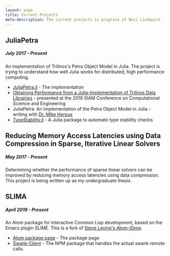 ```yaml
---
layout: page
title: Current Projects
meta-description: The current projects in progress of Neil Lindquist
---
```


## JuliaPetra
##### July 2017 - Present
An implementation of Trilinos's Petra Object Model in Julia.
The project is trying to understand how well Julia works for distributed, high performance computing.

* [JuliaPetra.jl](github.com/collegeville/JuliaPetra.jl) - The implementation
* [Obtaining Performance from a Julia-Implementation of Trilinos Data Librairies](https://www.pathlms.com/siam/courses/10878/sections/14368/video_presentations/127457) - presented at the 2019 SIAM Conference on Computational Science and Engineering
* JuliaPetra: An Implementation of the Petra Object Model in Julia - writing with [Dr. Mike Heroux](https://maherou.github.io/)
* [TypeStability.jl](github.com/collegeville/typestability.jl) - A Julia package to automate type stability checks

## Reducing Memory Access Latencies using Data Compression in Sparse, Iterative Linear Solvers
##### May 2017 - Present
Determining whether the performance of sparse linear solvers can be improved by reducing memory access latencies using data compression.
This project is being written up as my undergraduate thesis.


## SLIMA
##### April 2019 - Present
An Atom package for interactive Common Lisp development, based on the Emacs plugin SLIME.
This is a fork of [Steve Levine's Atom-Slime](https://github.com/sjlevine/atom-slime).

* [Atom package page](https://atom.io/packages/slima) - The package page
* [Swank-Client](https://www.npmjs.com/package/swank-client) - The NPM package that handles the actual swank remote calls.
